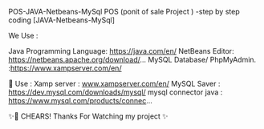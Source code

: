 POS-JAVA-Netbeans-MySql
POS (ponit of sale Project ) -step by step coding [JAVA-Netbeans-MySql]

We Use :

Java Programming Language: https://java.com/en/
NetBeans Editor: https://netbeans.apache.org/download/...
MySQL Database/ PhpMyAdmin. :https://www.xampserver.com/en/

👻 Use : Xamp server : www.xampserver.com/en/ MySQL Saver : https://dev.mysql.com/downloads/mysql/ mysql connector java : https://www.mysql.com/products/connec...

✨🥤 CHEARS! Thanks For Watching my project ✨
